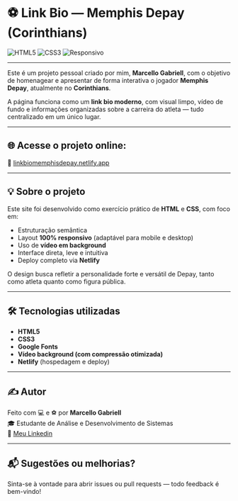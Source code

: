 # ⚽ Link Bio — Memphis Depay (Corinthians)

![HTML5](https://img.shields.io/badge/HTML5-E34F26?style=for-the-badge&logo=html5&logoColor=white)
![CSS3](https://img.shields.io/badge/CSS3-1572B6?style=for-the-badge&logo=css3&logoColor=white)
![Responsivo](https://img.shields.io/badge/Design-Responsivo-00C49A?style=for-the-badge)

---

Este é um projeto pessoal criado por mim, **Marcello Gabriell**, com o objetivo de homenagear e apresentar de forma interativa o jogador **Memphis Depay**, atualmente no **Corinthians**.

A página funciona como um **link bio moderno**, com visual limpo, vídeo de fundo e informações organizadas sobre a carreira do atleta — tudo centralizado em um único lugar.

---

## 🌐 Acesse o projeto online:

🔗 [linkbiomemphisdepay.netlify.app](https://linkbiomemphisdepay.netlify.app)

---

## 💡 Sobre o projeto

Este site foi desenvolvido como exercício prático de **HTML** e **CSS**, com foco em:

- Estruturação semântica
- Layout **100% responsivo** (adaptável para mobile e desktop)
- Uso de **vídeo em background**
- Interface direta, leve e intuitiva
- Deploy completo via **Netlify**

O design busca refletir a personalidade forte e versátil de Depay, tanto como atleta quanto como figura pública.

---

## 🛠️ Tecnologias utilizadas

- **HTML5**
- **CSS3**
- **Google Fonts**
- **Vídeo background (com compressão otimizada)**
- **Netlify** (hospedagem e deploy)

---

## ✍️ Autor

Feito com 💻 e ⚽ por **Marcello Gabriell**  
🎓 Estudante de Análise e Desenvolvimento de Sistemas  
🔗 [Meu Linkedin](https://www.linkedin.com/in/marcello-gabriell/)

---

## 📬 Sugestões ou melhorias?

Sinta-se à vontade para abrir issues ou pull requests — todo feedback é bem-vindo!
